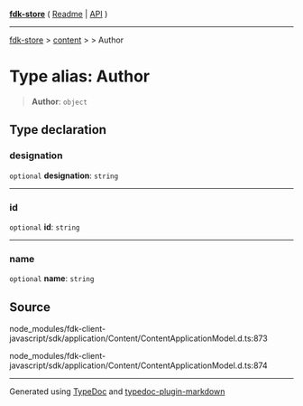 [**fdk-store**](../../../README.md) ( [Readme](../../../README.md) \| [API](../../../API.md) )

---

[fdk-store](../../../API.md) > [content](../../README.md) > [<internal>](../README.md) > Author

# Type alias: Author

> **Author**: `object`

## Type declaration

### designation

`optional` **designation**: `string`

---

### id

`optional` **id**: `string`

---

### name

`optional` **name**: `string`

## Source

node_modules/fdk-client-javascript/sdk/application/Content/ContentApplicationModel.d.ts:873

node_modules/fdk-client-javascript/sdk/application/Content/ContentApplicationModel.d.ts:874

---

Generated using [TypeDoc](https://typedoc.org/) and [typedoc-plugin-markdown](https://www.npmjs.com/package/typedoc-plugin-markdown)
